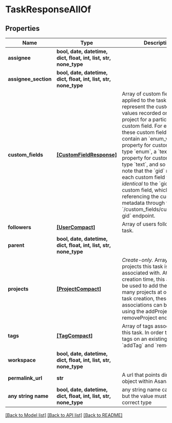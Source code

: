 # TaskResponseAllOf


## Properties
Name | Type | Description | Notes
------------ | ------------- | ------------- | -------------
**assignee** | **bool, date, datetime, dict, float, int, list, str, none_type** |  | [optional] 
**assignee_section** | **bool, date, datetime, dict, float, int, list, str, none_type** |  | [optional] 
**custom_fields** | [**[CustomFieldResponse]**](CustomFieldResponse.md) | Array of custom field values applied to the task. These represent the custom field values recorded on this project for a particular custom field. For example, these custom field values will contain an &#x60;enum_value&#x60; property for custom fields of type &#x60;enum&#x60;, a &#x60;text_value&#x60; property for custom fields of type &#x60;text&#x60;, and so on. Please note that the &#x60;gid&#x60; returned on each custom field value *is identical* to the &#x60;gid&#x60; of the custom field, which allows referencing the custom field metadata through the &#x60;/custom_fields/custom_field-gid&#x60; endpoint. | [optional] [readonly] 
**followers** | [**[UserCompact]**](UserCompact.md) | Array of users following this task. | [optional] [readonly] 
**parent** | **bool, date, datetime, dict, float, int, list, str, none_type** |  | [optional] 
**projects** | [**[ProjectCompact]**](ProjectCompact.md) | *Create-only.* Array of projects this task is associated with. At task creation time, this array can be used to add the task to many projects at once. After task creation, these associations can be modified using the addProject and removeProject endpoints. | [optional] [readonly] 
**tags** | [**[TagCompact]**](TagCompact.md) | Array of tags associated with this task. In order to change tags on an existing task use &#x60;addTag&#x60; and &#x60;removeTag&#x60;. | [optional] [readonly] 
**workspace** | **bool, date, datetime, dict, float, int, list, str, none_type** |  | [optional] 
**permalink_url** | **str** | A url that points directly to the object within Asana. | [optional] [readonly] 
**any string name** | **bool, date, datetime, dict, float, int, list, str, none_type** | any string name can be used but the value must be the correct type | [optional]

[[Back to Model list]](../README.md#documentation-for-models) [[Back to API list]](../README.md#documentation-for-api-endpoints) [[Back to README]](../README.md)


